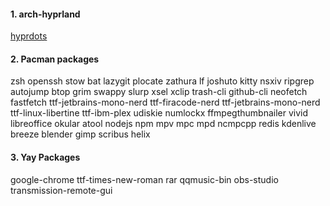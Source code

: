 #### 1. arch-hyprland

[hyprdots](https://github.com/prasanthrangan/hyprdots)

#### 2. Pacman packages

zsh
openssh
stow
bat
lazygit
plocate
zathura
lf
joshuto
kitty
nsxiv
ripgrep
autojump
btop
grim
swappy
slurp
xsel
xclip
trash-cli
github-cli
neofetch
fastfetch
ttf-jetbrains-mono-nerd
ttf-firacode-nerd
ttf-jetbrains-mono-nerd
ttf-linux-libertine
ttf-ibm-plex
udiskie
numlockx
ffmpegthumbnailer
vivid
libreoffice
okular
atool
nodejs
npm
mpv
mpc
mpd
ncmpcpp
redis
kdenlive
breeze
blender
gimp
scribus
helix

#### 3. Yay Packages

google-chrome
ttf-times-new-roman
rar
qqmusic-bin
obs-studio
transmission-remote-gui

